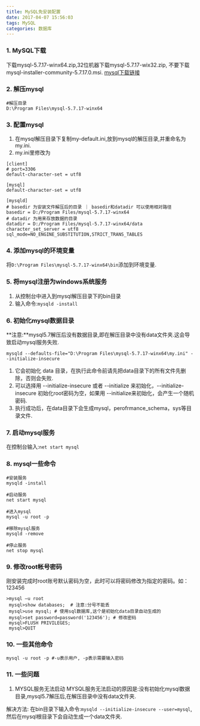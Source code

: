 ```yaml
---
title: MySQL免安装配置
date: 2017-04-07 15:56:03
tags: MySQL
categories: 数据库
---
```


### 1. MySQL下载
下载mysql-5.7.17-winx64.zip,32位机器下载mysql-5.7.17-wix32.zip,
不要下载mysql-installer-community-5.7.17.0.msi.
[mysql下载链接](https://dev.mysql.com/downloads/mysql/)

### 2. 解压mysql
```
#解压目录
D:\Program Files\mysql-5.7.17-winx64
```

### 3. 配置mysql
1. 在mysql解压目录下复制my-default.ini,放到mysql的解压目录,并重命名为my.ini.
2. my.ini里修改为
```
[client]
# port=3306
default-character-set = utf8

[mysql]
default-character-set = utf8

[mysqld]
# basedir 为安装文件解压后的目录 ｜ basedir和datadir 可以使用相对路径
basedir = D:/Program Files/mysql-5.7.17-winx64
# datadir 为用来存放数据的目录
datadir = D:/Program Files/mysql-5.7.17-winx64/data
character_set_server = utf8
sql_mode=NO_ENGINE_SUBSTITUTION,STRICT_TRANS_TABLES 
```

### 4. 添加mysql的环境变量
将`D:\Program Files\mysql-5.7.17-winx64\bin`添加到环境变量.

### 5. 将mysql注册为windows系统服务
1. 从控制台中进入到mysql解压目录下的bin目录
2. 输入命令:`mysqld -install`

### 6. 初始化mysql数据目录
**注意:**mysql5.7解压后没有数据目录,即在解压目录中没有data文件夹.这会导致启动mysql服务失败.
```
mysqld --defaults-file="D:\Program Files\mysql-5.7.17-winx64\my.ini" --initialize-insecure
```
1. 它会初始化 data 目录，在执行此命令前请先把data目录下的所有文件先删除，否则会失败.
2. 可以选择用 --initialize-insecure 或者 --initialize 来初始化，--initialize-insecure 初始化root密码为空，如果用 --initialize来初始化，会产生一个随机密码.
3. 执行成功后，在data目录下会生成mysql，perofrmance_schema，sys等目录文件.

### 7. 启动mysql服务
在控制台输入:`net start mysql`

### 8. mysql一些命令
```
#安装服务
mysqld -install

#启动服务
net start mysql

#进入mysql
mysql -u root -p

#移除mysql服务
mysqld -remove

#停止服务
net stop mysql
```

### 9. 修改root帐号密码
刚安装完成时root账号默认密码为空，此时可以将密码修改为指定的密码。如：123456
```
>mysql –u root
 mysql>show databases;  # 注意:分号不能丢
 mysql>use mysql; # 使用sql数据库,这个是初始化data目录自动生成的
 mysql>set password=password('123456'); # 修改密码
 mysql>FLUSH PRIVILEGES;
 mysql>QUIT
```

### 10. 一些其他命令
```
mysql -u root -p #-u表示用户, -p表示需要输入密码
```

### 11. 一些问题
1. MYSQL服务无法启动
MYSQL服务无法启动的原因是:没有初始化mysql数据目录,mysql5.7解压后,在解压目录中没有data文件夹.

解决方法:
在bin目录下输入命令:`mysqld --initialize-insecure --user=mysql`,然后在mysql根目录下会自动生成一个data文件夹.